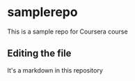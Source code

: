 # samplerepo
This is a sample repo for Coursera course
## Editing the file
It's a markdown in this repository
